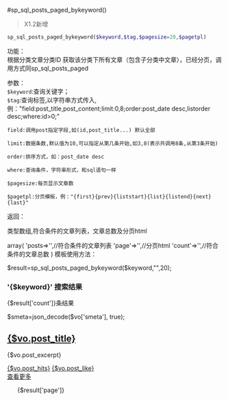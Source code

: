 #sp_sql_posts_paged_bykeyword()

> X1.2新增
```php
sp_sql_posts_paged_bykeyword($keyword,$tag,$pagesize=20,$pagetpl)
```

功能：  
根据分类文章分类ID 获取该分类下所有文章（包含子分类中文章），已经分页，调用方式同sp_sql_posts_paged

参数：  
`$keyword`:查询关键字；  
`$tag`:查询标签,以字符串方式传入,例："field:post_title,post_content;limit:0,8;order:post_date desc,listorder desc;where:id>0;"
```
field:调用post指定字段,如(id,post_title...) 默认全部

limit:数据条数,默认值为10,可以指定从第几条开始,如3,8(表示共调用8条,从第3条开始)

order:排序方式，如：post_date desc

where:查询条件，字符串形式，和sql语句一样

$pagesize:每页显示文章数

$pagetpl:分页模板，例："{first}{prev}{liststart}{list}{listend}{next}{last}"
```
返回：

类型数组,符合条件的文章列表，文章总数及分页html

array(
    'posts=>'',//符合条件的文章列表
    'page'=>'',//分页html
    'count'=>'',//符合条件的文章总数
)
模板使用方法：

<div class="main-title">
	<php>
		$result=sp_sql_posts_paged_bykeyword($keyword,"",20);
	</php>
	<h3>'{$keyword}' 搜索结果 </h3>
	<p>{$result['count']}条结果</p>
</div>

<volist name="result['posts']" id="vo">
<php>
	$smeta=json_decode($vo['smeta'], true);
</php>

<div class="list-boxes">
	<h2><a href="{:leuu('article/index',array('id'=>$vo['tid']))}">{$vo.post_title}</a></h2>
	<p>{$vo.post_excerpt}</p>
	<div>
		<div class="pull-left">
			<div class="list-actions">
			<a href="javascript:;"><i class="fa fa-eye"></i><span>{$vo.post_hits}</span></a>
			<a href="{:U('article/do_like',array('id'=>$vo['object_id']))}" class="J_count_btn"><i class="fa fa-thumbs-up"></i><span class="count">{$vo.post_like}</span></a>
			<a href="{:U('user/favorite/do_favorite',array('id'=>$vo['object_id']))}" class="J_favorite_btn" data-title="{$vo.post_title}" data-url="{:U('portal/article/index',array('id'=>$vo['tid']))}" data-key="{:sp_get_favorite_key('posts',$vo['object_id'])}">
				<i class="fa fa-star-o"></i>
			</a>
			</div>
		</div>
		<a class="btn btn-warning pull-right" href="{:leuu('article/index',array('id'=>$vo['tid']))}">查看更多</a>
	</div>
</div>
</volist>

<div class="pagination">
	<ul>
		{$result['page']}
	</ul>
</div>